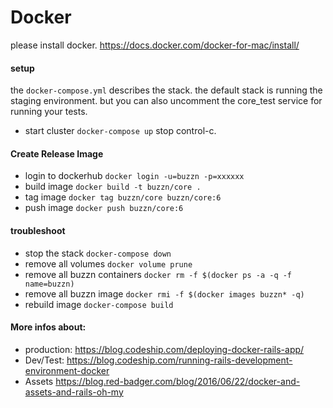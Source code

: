 # Docker
please install docker.
https://docs.docker.com/docker-for-mac/install/

#### setup
the `docker-compose.yml` describes the stack.
the default stack is running the staging environment.
but you can also uncomment the core_test service for running your tests.

- start cluster `docker-compose up` stop control-c.

#### Create Release Image
- login to dockerhub `docker login -u=buzzn -p=xxxxxx`
- build image `docker build -t buzzn/core .`
- tag image `docker tag buzzn/core buzzn/core:6`
- push image `docker push buzzn/core:6`

#### troubleshoot
- stop the stack `docker-compose down`
- remove all volumes  `docker volume prune`
- remove all buzzn containers `docker rm -f $(docker ps -a -q -f name=buzzn)`
- remove all buzzn image `docker rmi -f $(docker images buzzn* -q)`
- rebuild image `docker-compose build`

#### More infos about:
- production: https://blog.codeship.com/deploying-docker-rails-app/
- Dev/Test: https://blog.codeship.com/running-rails-development-environment-docker
- Assets https://blog.red-badger.com/blog/2016/06/22/docker-and-assets-and-rails-oh-my
